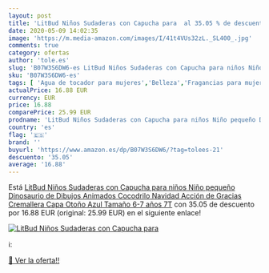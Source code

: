 ```yaml
---
layout: post
title: 'LitBud Niños Sudaderas con Capucha para  al 35.05 % de descuento'
date: 2020-05-09 14:02:35
image: 'https://m.media-amazon.com/images/I/41t4VUs32zL._SL400_.jpg'
comments: true
category: ofertas
author: 'tole.es'
slug: 'B07W3S6DW6-es LitBud Niños Sudaderas con Capucha para niños Niño pequeño...'
sku: 'B07W3S6DW6-es'
tags: [ 'Agua de tocador para mujeres','Belleza','Fragancias para mujeres','Instrumentos de percusión para niños','Instrumentos musicales para niños','Juguetes','Juguetes y juegos','Perfumes y fragancias','Productos para el cuidado de la piel','Sets y juegos para el cuidado de la piel','navidad', ]
actualPrice: 16.88 EUR
currency: EUR
price: 16.88
comparePrice: 25.99 EUR
prodname: 'LitBud Niños Sudaderas con Capucha para niños Niño pequeño Dinosaurio de Dibujos Animados Cocodrilo Navidad Acción de Gracias Cremallera Capa Otoño Azul Tamaño 6-7 años 7T'
country: 'es'
flag: '🇪🇸'
brand: ''
buyurl: 'https://www.amazon.es/dp/B07W3S6DW6/?tag=tolees-21'
descuento: '35.05'
average: '16.88'
---
```


Está [LitBud Niños Sudaderas con Capucha para niños Niño pequeño Dinosaurio de Dibujos Animados Cocodrilo Navidad Acción de Gracias Cremallera Capa Otoño Azul Tamaño 6-7 años 7T](https://www.amazon.es/dp/B07W3S6DW6/?tag=tolees-21) con 35.05 de descuento por 16.88 EUR (original: 25.99 EUR) en el siguiente enlace!

[![LitBud Niños Sudaderas con Capucha para ](https://m.media-amazon.com/images/I/41t4VUs32zL._SL400_.jpg)](https://www.amazon.es/dp/B07W3S6DW6/?tag=tolees-21)

ℹ️:


[🛒 Ver la oferta!!](https://www.amazon.es/dp/B07W3S6DW6/?tag=tolees-21)
